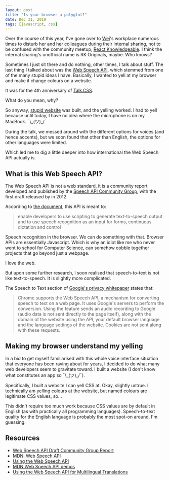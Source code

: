 ```yaml
---
layout: post
title: "Is your browser a polyglot?"
date: Dec 31, 2019
tags: [javascript, css]
---
```

Over the course of this year, I've gone over to [Wei](https://uuei.io/)'s workplace numerous times to disturb her and her colleagues during their internal sharing, not to be confused with the community meetup, [React Knowledgeable](https://reactknowledgeable.org/). I think the internal sharing's unofficial name is RK Originals, maybe. Who knows?

Sometimes I just sit there and do nothing, other times, I talk about stuff. The last thing I talked about was the [Web Speech API](https://developer.mozilla.org/en-US/docs/Web/API/Web_Speech_API), which stemmed from one of the many stupid ideas I have. Basically, I wanted to yell at my browser and make it change colours on a website.

It was for the 4th anniversary of [Talk.CSS](https://singaporecss.github.io/45/).

What do you mean, why?

So anyway, [stupid website](https://singaporecss.github.io/colour-speech/) was built, and the yelling worked. I had to yell because until today, I have no idea where the microphone is on my MacBook. <span class="kaomoji">¯\\\_(ツ)_/¯</span>

During the talk, we messed around with the different options for voices (and hence accents), but we soon found that other than English, the options for other languages were limited.

Which led me to dig a little deeper into how international the Web Speech API actually is.

## What is this Web Speech API?

The Web Speech API is not a web standard, it is a community report developed and published by the [Speech API Community Group](https://www.w3.org/community/speech-api/), with the first draft released by in 2012.

According to [the document](https://wicg.github.io/speech-api/), this API is meant to:

> enable developers to use scripting to generate text-to-speech output and to use speech recognition as an input for forms, continuous dictation and control

Speech recognition in the browser. We can do something with that. Browser APIs are essentially Javascript. Which is why an idiot like me who never went to school for Computer Science, can somehow cobble together projects that go beyond just a webpage.

I love the web.

But upon some further research, I soon realised that speech-to-text is not like text-to-speech. It is slightly more complicated.

The Speech to Text section of [Google's privacy whitepaper](https://www.google.com/chrome/privacy/whitepaper.html#speech) states that:

> Chrome supports the Web Speech API, a mechanism for converting speech to text on a web page. It uses Google's servers to perform the conversion. Using the feature sends an audio recording to Google (audio data is not sent directly to the page itself), along with the domain of the website using the API, your default browser language and the language settings of the website. Cookies are not sent along with these requests. 

## Making my browser understand my yelling

In a bid to get myself familiarised with this whole voice interface situation that everyone has been raving about for years, I decided to do what many web developers seem to gravitate toward. I built a website (I don't know what constitutes an app so <span class="kaomoji">¯\\\_(ツ)_/¯</span>).

Specifically, I built a website I can yell CSS at. Okay, slightly untrue. I technically am yelling colours at the website, but named colours are legitimate CSS values, so…

This didn't require too much work because CSS values are by default in English (as with practically all programming languages). Speech-to-text quality for the English language is probably the most spot-on around, I'm guessing.

## Resources

- [Web Speech API Draft Community Group Report](https://wicg.github.io/speech-api/)
- [MDN: Web Speech API](https://developer.mozilla.org/en-US/docs/Web/API/Web_Speech_API)
- [Using the Web Speech API](https://developer.mozilla.org/en-US/docs/Web/API/Web_Speech_API/Using_the_Web_Speech_API)
- [MDN Web Speech API demos](https://github.com/mdn/web-speech-api)
- [Using the Web Speech API for Multilingual Translations](https://css-tricks.com/using-the-web-speech-api-for-multilingual-translations/)